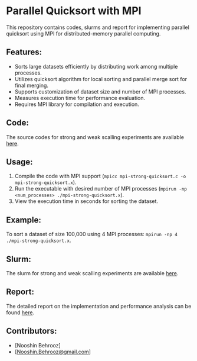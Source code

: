 # Parallel Quicksort with MPI

This repository contains codes, slurms and report for implementing parallel quicksort using MPI for distributed-memory parallel computing.

## Features:
- Sorts large datasets efficiently by distributing work among multiple processes.
- Utilizes quicksort algorithm for local sorting and parallel merge sort for final merging.
- Supports customization of dataset size and number of MPI processes.
- Measures execution time for performance evaluation.
- Requires MPI library for compilation and execution.

## Code:
The source codes for strong and weak scalling experiments are available [here](https://github.com/behrooz/FHPC-units/blob/main/report.pdf).

## Usage:
1. Compile the code with MPI support (`mpicc mpi-strong-quicksort.c -o mpi-strong-quicksort.x`).
2. Run the executable with desired number of MPI processes (`mpirun -np <num_processes> ./mpi-strong-quicksort.x`).
3. View the execution time in seconds for sorting the dataset.

## Example:
To sort a dataset of size 100,000 using 4 MPI processes: `mpirun -np 4 ./mpi-strong-quicksort.x`.

## Slurm:
The slurm for strong and weak scalling experiments are available [here](https://github.com/behrooz/FHPC-units/blob/main/report.pdf).

## Report:
The detailed report on the implementation and performance analysis can be found [here](https://github.com/behrooz/FHPC-units/blob/main/report.pdf).

## Contributors:
- [Nooshin Behrooz]
- [Nooshin.Behrooz@gmail.com]




